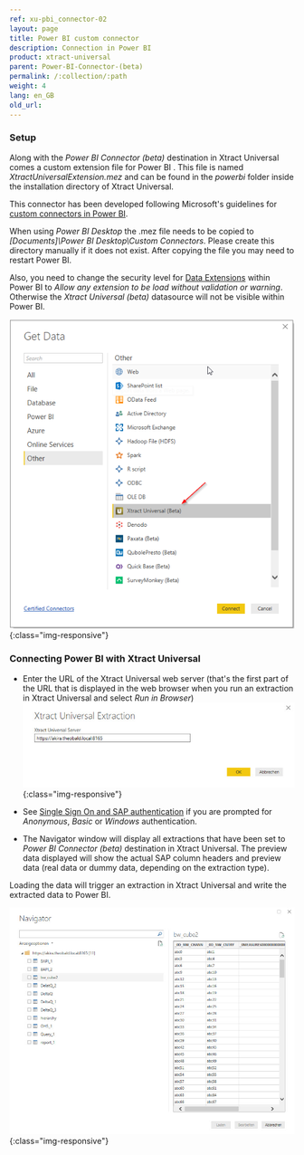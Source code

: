 ```yaml
---
ref: xu-pbi_connector-02
layout: page
title: Power BI custom connector
description: Connection in Power BI
product: xtract-universal
parent: Power-BI-Connector-(beta)
permalink: /:collection/:path
weight: 4
lang: en_GB
old_url: 
---
```


### Setup 
Along with the *Power BI Connector (beta)* destination in Xtract Universal comes a custom extension file for Power BI . This file is named *XtractUniversalExtension.mez* and can be found in the *powerbi* folder inside the installation directory of Xtract Universal. 

This connector has been developed following Microsoft's guidelines for [custom connectors in Power BI](https://docs.microsoft.com/en-US/power-bi/desktop-connector-extensibility). 

When using *Power BI Desktop* the .mez file needs to be copied to *[Documents]\Power BI Desktop\Custom Connectors*. Please create this directory manually if it does not exist. After copying the file you may need to restart Power BI. <br>

Also, you need to change the security level for [Data Extensions](https://docs.microsoft.com/en-us/power-bi/desktop-connector-extensibility#data-extension-security) within Power BI to *Allow any extension to be load without validation or warning*. Otherwise the *Xtract Universal (beta)* datasource will not be visible within Power BI.

![powerbi-datasource](/img/content/XU_pbi_connector_xu_datasouce.png){:class="img-responsive"}

### Connecting Power BI with Xtract Universal

* Enter the URL of the Xtract Universal web server (that's the first part of the URL that is displayed in the web browser when you run an extraction in Xtract Universal and select *Run in Browser*)  
![powerbi-XU_URL](/img/content/XU_pbi_connector_XU_URL.jpg){:class="img-responsive"}

* See [Single Sign On and SAP authentication](./pbi-SSO) if you are prompted for *Anonymous*, *Basic* or *Windows* authentication.

* The Navigator window will display all extractions that have been set to *Power BI Connector (beta)* destination in Xtract Universal. The preview data displayed will show the actual SAP column headers and preview data (real data or dummy data, depending on the extraction type).

Loading the data will trigger an extraction in Xtract Universal and write the extracted data to Power BI.

![powerbi-navigator](/img/content/XU_pbi_connector_navigator.jpg){:class="img-responsive"}

